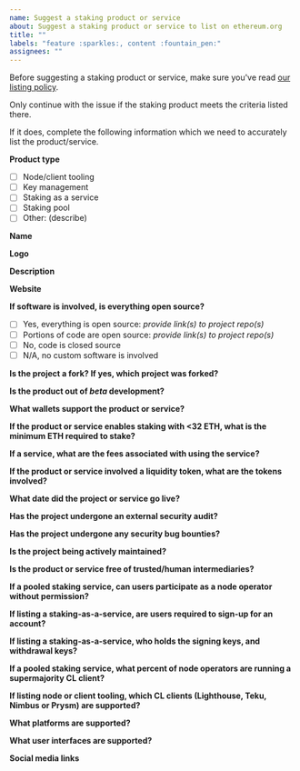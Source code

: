 ```yaml
---
name: Suggest a staking product or service
about: Suggest a staking product or service to list on ethereum.org
title: ""
labels: "feature :sparkles:, content :fountain_pen:"
assignees: ""
---
```


Before suggesting a staking product or service, make sure you've read [our listing policy](/contributing/adding-staking-products/).

Only continue with the issue if the staking product meets the criteria listed there.

If it does, complete the following information which we need to accurately list the product/service.

**Product type**

<!-- Which category best fits the product or service? -->

- [ ] Node/client tooling
- [ ] Key management
- [ ] Staking as a service
- [ ] Staking pool
- [ ] Other: (describe)

<!-- Keep in mind, not all questions apply to every product type. -->

**Name**

<!-- Provide the official name of product or service. -->

**Logo**

<!-- Provide an SVG or hi-res transparent PNG. -->

**Description**

<!-- Provide a 1-2 sentence (240 character max) of the products or service. -->

**Website**

<!-- Provide a URL to the website for the product or service. -->

**If software is involved, is everything open source?**

<!-- Select one option, providing any available links to repositories. -->

- [ ] Yes, everything is open source: _provide link(s) to project repo(s)_
- [ ] Portions of code are open source: _provide link(s) to project repo(s)_
- [ ] No, code is closed source
- [ ] N/A, no custom software is involved

**Is the project a fork? If yes, which project was forked?**

<!-- Provide information about if the project is a fork. -->

**Is the product out of _beta_ development?**

<!-- Provide information as to where the product is in the development lifecycle -->

**What wallets support the product or service?**

<!-- List wallets that directly support the product or service. -->

**If the product or service enables staking with <32 ETH, what is the minimum ETH required to stake?**

<!-- Provide any details related to ETH requirements, any other staking requirements, and any fees related to the service -->

**If a service, what are the fees associated with using the service?**

<!-- Is there a monthly fee for the service? Or a percentage of earnings? Any additional staking requirements? -->

**If the product or service involved a liquidity token, what are the tokens involved?**

<!-- Include token abbreviation and contract address for any tokens involved -->

**What date did the project or service go live?**

<!-- Provide proof to substantiate the date of when the product or service became available to the public -->

**Has the project undergone an external security audit?**

<!-- Provide a link to a report or repo. If none, are there plans to be audited? -->

**Has the project undergone any security bug bounties?**

<!-- Provide a link to a report or repo. If none, are there plans to hold a bug bounty? -->

**Is the project being actively maintained?**

<!-- Is there an active team developing the project? -->

**Is the product or service free of trusted/human intermediaries?**

<!-- Disclose any steps in a stakers journey that depend on trusting humans with the keys to their funds or distribution of rewards. -->

**If a pooled staking service, can users participate as a node operator without permission?**

<!-- Is permission to run a node controlled by an individual, company or DAO? -->

**If listing a staking-as-a-service, are users required to sign-up for an account?**

<!-- List any permissions needed for a user to access the service. -->

**If listing a staking-as-a-service, who holds the signing keys, and withdrawal keys?**

<!-- What keys does the user maintain access to? What keys does the service gain access to? -->

**If a pooled staking service, what percent of node operators are running a supermajority CL client?**

<!-- As of last edit, Prysm is the CL client being run by a supermajority of node operators, which is dangerous for the network. If there is currently a supermajority and this data is known, please list it here with link to evidence. -->

**If listing node or client tooling, which CL clients (Lighthouse, Teku, Nimbus or Prysm) are supported?**

<!-- Which clients are supported? Does the software provide an easy way to switch between clients? -->

**What platforms are supported?**

<!-- ie. Linux, macOS, Windows, iOS, Android -->

**What user interfaces are supported?**

<!-- ie. browser app, desktop app, mobile app, CLI app -->

**Social media links**

<!-- List available social media links. ie. Discord, Twitter, Telegram, Reddit-->
